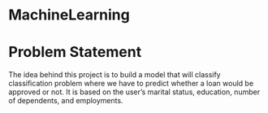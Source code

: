 # MachineLearning

# Problem Statement 
The idea behind this project is to build a model that will classify classification problem where we have to predict whether a loan would be approved or not.
It is based on the user’s marital status, education, number of dependents, and employments.
